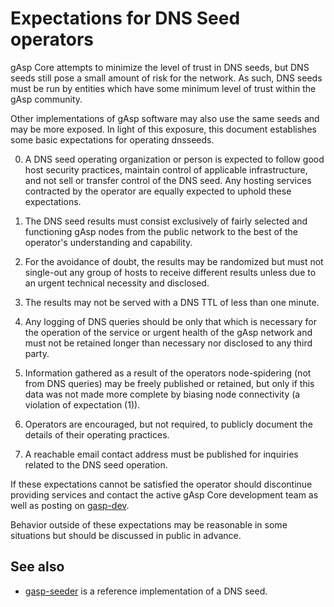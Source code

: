 Expectations for DNS Seed operators
====================================

gAsp Core attempts to minimize the level of trust in DNS seeds,
but DNS seeds still pose a small amount of risk for the network.
As such, DNS seeds must be run by entities which have some minimum
level of trust within the gAsp community.

Other implementations of gAsp software may also use the same
seeds and may be more exposed. In light of this exposure, this
document establishes some basic expectations for operating dnsseeds.

0. A DNS seed operating organization or person is expected to follow good
host security practices, maintain control of applicable infrastructure,
and not sell or transfer control of the DNS seed. Any hosting services
contracted by the operator are equally expected to uphold these expectations.

1. The DNS seed results must consist exclusively of fairly selected and
functioning gAsp nodes from the public network to the best of the
operator's understanding and capability.

2. For the avoidance of doubt, the results may be randomized but must not
single-out any group of hosts to receive different results unless due to an
urgent technical necessity and disclosed.

3. The results may not be served with a DNS TTL of less than one minute.

4. Any logging of DNS queries should be only that which is necessary
for the operation of the service or urgent health of the gAsp
network and must not be retained longer than necessary nor disclosed
to any third party.

5. Information gathered as a result of the operators node-spidering
(not from DNS queries) may be freely published or retained, but only
if this data was not made more complete by biasing node connectivity
(a violation of expectation (1)).

6. Operators are encouraged, but not required, to publicly document the
details of their operating practices.

7. A reachable email contact address must be published for inquiries
related to the DNS seed operation.

If these expectations cannot be satisfied the operator should
discontinue providing services and contact the active gAsp
Core development team as well as posting on
[gasp-dev](https://groups.google.com/forum/#!forum/gasp-dev).

Behavior outside of these expectations may be reasonable in some
situations but should be discussed in public in advance.

See also
----------
- [gasp-seeder](https://github.com/pooler/gasp-seeder) is a reference implementation of a DNS seed.
